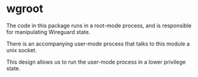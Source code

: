 # wgroot

The code in this package runs in a root-mode process, and is responsible
for manipulating Wireguard state.

There is an accompanying user-mode process that talks to this module
a unix socket.

This design allows us to run the user-mode process in a lower privilege
state.